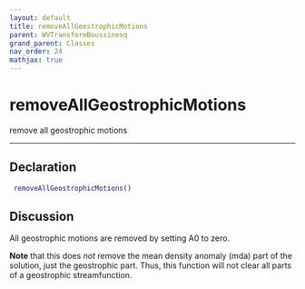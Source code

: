 ```yaml
---
layout: default
title: removeAllGeostrophicMotions
parent: WVTransformBoussinesq
grand_parent: Classes
nav_order: 24
mathjax: true
---
```


#  removeAllGeostrophicMotions

remove all geostrophic motions


---

## Declaration
```matlab
 removeAllGeostrophicMotions()     
```
## Discussion

  All geostrophic motions are removed by setting A0 to zero.
 
  **Note** that this does *not* remove the mean density anomaly
  (mda) part of the solution, just the geostrophic part. Thus,
  this function will not clear all parts of a geostrophic
  streamfunction.
 
      

